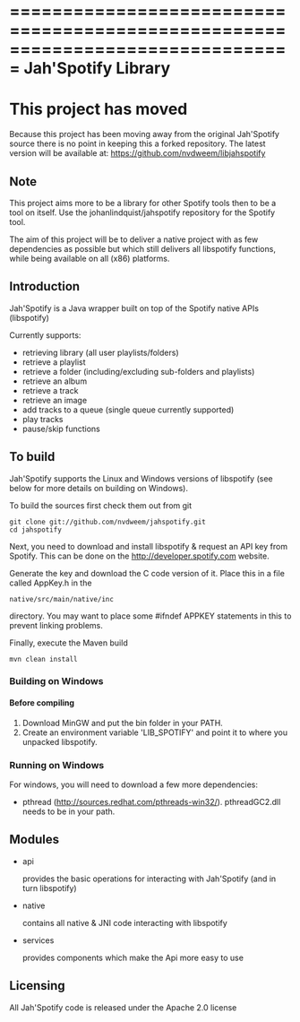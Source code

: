 ===============================================================================
Jah'Spotify Library
===============================================================================

# This project has moved

Because this project has been moving away from the original Jah'Spotify source there is no point in keeping this a forked repository. The latest version
will be available at:
    https://github.com/nvdweem/libjahspotify

## Note
This project aims more to be a library for other Spotify tools then to be a tool on itself. Use the johanlindquist/jahspotify repository for the Spotify tool.

The aim of this project will be to deliver a native project with as few dependencies as possible but which still delivers all libspotify functions, 
while being available on all (x86) platforms.

## Introduction

Jah'Spotify is a Java wrapper built on top of the Spotify native APIs (libspotify)

Currently supports:

* retrieving library (all user playlists/folders)
* retrieve a playlist
* retrieve a folder (including/excluding sub-folders and playlists)
* retrieve an album
* retrieve a track
* retrieve an image
* add tracks to a queue (single queue currently supported)
* play tracks
* pause/skip functions

## To build

Jah'Spotify supports the Linux and Windows versions of libspotify (see below for more details on building on Windows).

To build the sources first check them out from git

    git clone git://github.com/nvdweem/jahspotify.git
    cd jahspotify

Next, you need to download and install libspotify & request an API key from Spotify.  This can be done
on the http://developer.spotify.com website.

Generate the key and download the C code version of it.  Place this in a file called AppKey.h in the

    native/src/main/native/inc

directory.  You may want to place some #ifndef APPKEY statements in this to prevent linking problems.

Finally, execute the Maven build

    mvn clean install

### Building on Windows

#### Before compiling

1. Download MinGW and put the bin folder in your PATH.
2. Create an environment variable 'LIB_SPOTIFY' and point it to where you unpacked libspotify.

### Running on Windows

For windows, you will need to download a few more dependencies:

- pthread (http://sources.redhat.com/pthreads-win32/). pthreadGC2.dll needs to be in your path.

## Modules

* api

  provides the basic operations for interacting with Jah'Spotify (and in turn libspotify)

* native

  contains all native & JNI code interacting with libspotify

* services

  provides components which make the Api more easy to use

## Licensing

All Jah'Spotify code is released under the Apache 2.0 license